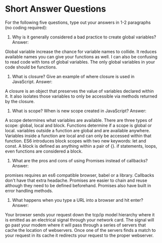 # Short Answer Questions
For the following five questions, type out your answers in 1-2 paragraphs (no coding required):

1. Why is it generally considered a bad practice to create global variables?
Answer:

Global variable increase the chance for variable names to collide. It reduces available names you can give your functions as well. I can also be confusing to read code with tons of global variables. The only global variables in your code should be functions.

1. What is closure? Give an example of where closure is used in JavaScript.
Answer:

A closure is an object that preserves the value of variables declared within it. It also isolates those variables to only be accessible via methods returned by the closure.

1. What is scope? When is new scope created in JavaScript?
Answer:

A scope determines what variables are available. There are three types of scope: global, local and block. Functions determine if a scope is global or local. variables outside a function are global and are available anywhere. Variables inside a function are local and can only be accessed within that function. ES6 introduces block scopes with two new keywords: let and const. A block is defined as anything within a pair of {}. if statements, loops, even functions are considered a block.  

1. What are the pros and cons of using Promises instead of callbacks?
Answer:

promises requires an es6 compatible browser, babel or a library. Callbacks don't have that extra headache. Promises are easier to chain and reuse although they need to be defined beforehand. Promises also have built in error handling methods.

1. What happens when you type a URL into a browser and hit enter?
Answer:

Your browser sends your request down the tcp/ip model hierarchy where it is emitted as an electrical signal through your network card. The signal will go past your modem where it will pass through a series of servers that cache the location of webservers. Once one of the servers finds a match to your request in its cache it redirects your request to the proper webserver.
